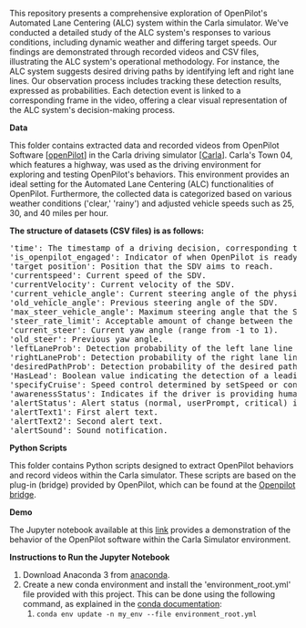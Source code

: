 <p>
This repository presents a comprehensive exploration of OpenPilot's Automated Lane Centering (ALC) system within the Carla simulator. We've conducted a detailed study of the ALC system's responses to various conditions, including dynamic weather and differing target speeds. Our findings are demonstrated through recorded videos and CSV files, illustrating the ALC system's operational methodology. For instance, the ALC system suggests desired driving paths by identifying left and right lane lines. Our observation process includes tracking these detection results, expressed as probabilities. Each detection event is linked to a corresponding frame in the video, offering a clear visual representation of the ALC system's decision-making process.
</p>

<p><b>Data</b></p>
<p>
This folder contains extracted data and recorded videos from OpenPilot Software [<a href="https://github.com/commaai/openpilot">openPilot</a>] in the Carla driving simulator [<a href="https://github.com/carla-simulator/carla">Carla</a>]. Carla's Town 04, which features a highway, was used as the driving environment for exploring and testing OpenPilot's behaviors. This environment provides an ideal setting for the Automated Lane Centering (ALC) functionalities of OpenPilot. Furthermore, the collected data is categorized based on various weather conditions ('clear,' 'rainy') and adjusted vehicle speeds such as 25, 30, and 40 miles per hour.
</p>

<p><b>The structure of datasets (CSV files) is as follows:</b></p>

<pre>
'time': The timestamp of a driving decision, corresponding to the recorded data. 
'is_openpilot_engaged': Indicator of when OpenPilot is ready to engage/work.
'target position': Position that the SDV aims to reach.
'currentspeed': Current speed of the SDV.
'currentVelocity': Current velocity of the SDV.
'current_vehicle_angle': Current steering angle of the physical wheels (range from -70 to 70).
'old_vehicle_angle': Previous steering angle of the SDV.
'max_steer_vehicle_angle': Maximum steering angle that the SDV's wheels can reach.
'steer_rate_limit': Acceptable amount of change between the old and current steering angle.
'current_steer': Current yaw angle (range from -1 to 1).
'old_steer': Previous yaw angle.
'leftLaneProb': Detection probability of the left lane line (range from 0-100).
'rightLaneProb': Detection probability of the right lane line (range from 0-100).
'desiredPathProb': Detection probability of the desired path (range from 0-100).
'HasLead': Boolean value indicating the detection of a leading vehicle (False: there is no leading vehicle, True: there is leading vehicle ).
'specifyCruise': Speed control determined by setSpeed or control by the leading vehicle.
'awarenessStatus': Indicates if the driver is providing human-monitored features (hand-on steering wheel, sensitive features, i.e., eyes, head and etc).
'alertStatus': Alert status (normal, userPrompt, critical) indicating if the system wants to alert the driver.
'alertText1': First alert text.
'alertText2': Second alert text.
'alertSound': Sound notification.
</pre>


<p><b>Python Scripts</b></p>
<p>
This folder contains Python scripts designed to extract OpenPilot behaviors and record videos within the Carla simulator. These scripts are based on the plug-in (bridge) provided by OpenPilot, which can be found at the <a href="https://github.com/commaai/openpilot/blob/master/tools/sim/bridge.py"> Openpilot bridge</a>.
</p>

<p><b>Demo</b></p>
<p>
The Jupyter notebook available at this <a href="https://git.soton.ac.uk/faa2n19/openpilotcarla/-/blob/master/Demo%20of%20analysing%20OpenPilot%20behaviours%20in%20Carla%20town%204.ipynb">link</a> provides a demonstration of the behavior of the OpenPilot software within the Carla Simulator environment.
</p>


<p><b>Instructions to Run the Jupyter Notebook</b></p>
<ol>
  <li>Download Anaconda 3 from <a href="https://www.anaconda.com/products/individual">anaconda</a>.</li>
  <li>Create a new conda environment and install the 'environment_root.yml' file provided with this project. This can be done using the following command, as explained in the <a href="https://conda.io/projects/conda/en/latest/user-guide/tasks/manage-environments.html">conda documentation</a>: 
  <ol>
    <li><code>conda env update -n my_env --file environment_root.yml</code></li>
  </ol>
  </li>
</ol>
